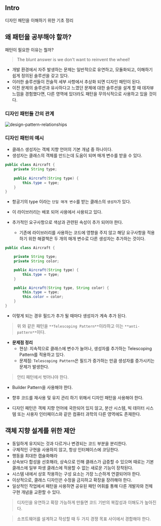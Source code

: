 ## Intro

디자인 패턴을 이해하기 위한 기초 정리

## 왜 패턴을 공부해야 할까?

패턴이 필요한 이유는 뭘까?

> The blunt answer is we don't want to reinvent the wheel!

- 개발 환경에서 자주 발생하는 문제는 일반적으로 유연하고, 모듈화되고, 이해하기 쉽게 정의된 솔루션을 갖고 있다.
- 이러한 솔루션들이 전술적 세부 사항에서 추상화 되면 디자인 패턴이 된다.
- 이전 문제의 솔루션과 유사하다고 느꼈던 문제에 대한 솔루션을 설계 할 때 데자뷰 느낌을 경험했다면, 다른 영역에 있더라도 패턴을 무의식적으로 사용하고 있을 것이다.

### 디자인 패턴들 간의 관계

![design-pattern-relationships](contents/img/pattern-relationships.png)

### 디자인 패턴의 예시

- 클래스 생성자는 객체 지향 언어의 기본 개념 중 하나이다.
- 생성자는 클래스의 객체를 만드는데 도움이 되며 매개 변수를 받을 수 있다.

```java
public class Aircraft {
	private String type;
	
	public Aircraft(String type) {
		this.type = type;
	}
}
```

- 항공기의 type 이라는 `단일 매개 변수`를 받는 클래스의 `생성자`가 있다.
- 이 라이브러리는 배포 되어 사용에서 사용되고 있다.

- 추가적인 요구사항으로 색상과 관련된 속성이 추가 되어야 한다.
	- 기존에 라이브러리를 사용하는 코드에 영향을 주지 않고 해당 요구사항을 적용하기 위한
	  해결책은 두 개의 매개 변수로 다른 생성자는 추가하는 것이다.

```java
public class Aircraft {

    private String type;
    private String color;

    public Aircraft(String type) {
        this.type = type;
    }

    public Aircraft(String type, String color) {
        this.type = type;
        this.color = color;
    }
}
```

- 이렇게 되는 경우 필드가 추가 될 때마다 생성자가 계속 추가 된다.

> 위 와 같은 패턴을 `**Telescoping Pattern**`이라하고 이는 `**anti-pattern**`이다.

- **문제점 정리**
	- 현상: 지속적으로 클래스에 변수가 늘어나, 생성자를 추가하는 Telescoping Pattern를 적용하고 있다.
	- 문제점: `Telescoping Pattern`은 필드가 증가하는 만큼 생성자를 증가시키는 문제가 발생한다.

> 안티 패턴에서 벗어나야 한다.

- Builder Pattern을 사용해야 한다.

- 향후 코드를 재사용 및 유지 관리 하기 위해서 디자인 패턴을 사용해야 한다.
- 디자인 패턴은 객체 지향 언어에 국한되어 있지 않고, 분산 시스템, 빅 데이터 시스템 또는 사용자 인터페이스와 같은 컴퓨터 과학의 다른 영역에도 존재한다.

## 객체 지향 설계를 위한 제안

- 동일하게 유지되는 것과 다르거나 변경되는 코드 부분을 분리한다.
- 구체적인 구현을 사용하지 않고, 항상 인터페이스에 코딩한다.
- 행동을 최대한 캡슐화해라
- 상속보다 합성을 선호해라, 상속으로 인해 클래스가 급증할 수 있으며 때로는 기본 클래스에 일부 파생 클래스에 적용할 수 없는 새로운 기능이 장착된다.
- 시스템 내에서 상호 작용하는 구성 요소는 가장 느슨하게 연결되어야 한다.
- 이상적으로, 클래스 디자인은 수정을 금지하고 확장을 장려해야 한다.
- 일상적인 작업에서 패턴을 사용하면 공유된 패턴 어휘를 통해 다른 개발자와 전체 구현 개념을 교환할 수 있다.

> 디자인을 유연하고 확장 가능하게 만들면 코드 기반의 복잡성과 이해도가 높아진다.

> 소프트웨어를 설계하고 작성할 때 두 가지 경쟁 목표 사이에서 경합해야 한다.
